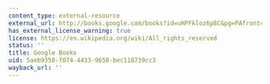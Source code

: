 ```yaml
---
content_type: external-resource
external_url: http://books.google.com/books?id=uHPFkloz6p8C&pg=PAfrontcover
has_external_license_warning: true
license: https://en.wikipedia.org/wiki/All_rights_reserved
status: ''
title: Google Books
uid: 5aeb9350-f074-4433-9650-bec118739cc3
wayback_url: ''
---
```

